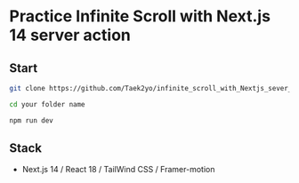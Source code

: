 # Practice Infinite Scroll with Next.js 14 server action

## Start

```bash
git clone https://github.com/Taek2yo/infinite_scroll_with_Nextjs_sever_action.git your folder name

cd your folder name

npm run dev
```

## Stack
* Next.js 14 / React 18 / TailWind CSS / Framer-motion